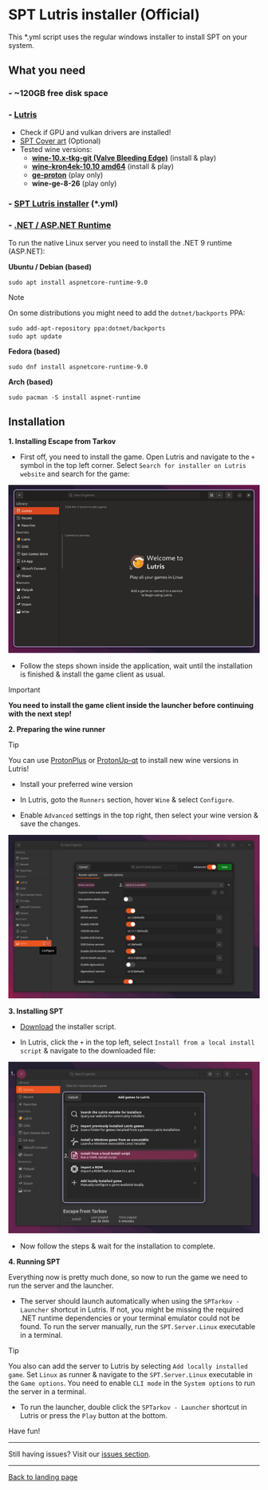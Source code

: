 
# SPT Lutris installer (Official)

This *.yml script uses the regular windows installer to install SPT on your system.

## What you need

### - **~120GB free disk space**

### - **[Lutris](https://lutris.net/downloads)**
- Check if GPU and vulkan drivers are installed!
- [SPT Cover art](../../docs/lutris/cover_art.md) (Optional)
- Tested wine versions:
    - **[wine-10.x-tkg-git (Valve Bleeding Edge)](https://github.com/Frogging-Family/wine-tkg-git/actions/workflows/wine-valvexbe.yml)** (install & play)
    - **[wine-kron4ek-10.10 amd64](https://github.com/Kron4ek/Wine-Builds/releases/tag/10.10)** (install & play)
    - **[ge-proton](https://github.com/GloriousEggroll/proton-ge-custom/releases)** (play only)
    - **wine-ge-8-26** (play only)
        
### - **[SPT Lutris installer](../../installers/lutris-installer-official.yml) (*.yml)**

### - [.NET / ASP.NET Runtime](https://dotnet.microsoft.com/en-us/download/dotnet/9.0)
To run the native Linux server you need to install the .NET 9 runtime (ASP.NET):

**Ubuntu / Debian (based)**
```
sudo apt install aspnetcore-runtime-9.0
```

> [!NOTE]
> On some distributions you might need to add the `dotnet/backports` PPA:

```
sudo add-apt-repository ppa:dotnet/backports
sudo apt update
```
**Fedora (based)**
```
sudo dnf install aspnetcore-runtime-9.0
```

**Arch (based)**
```
sudo pacman -S install aspnet-runtime
```

## Installation

**1. Installing Escape from Tarkov**

- First off, you need to install the game. Open Lutris and navigate to the `+` symbol in the top left corner. Select `Search for installer on Lutris website` and search for the game:

<img src="../../media/lutris/tarkov.gif" width="580">

- Follow the steps shown inside the application, wait until the installation is finished & install the game client as usual.

> [!IMPORTANT]
> **You need to install the game client inside the launcher before continuing with the next step!**


**2. Preparing the wine runner**

> [!TIP]
> You can use [ProtonPlus](https://flathub.org/apps/com.vysp3r.ProtonPlus) or [ProtonUp-qt](https://davidotek.github.io/protonup-qt/) to install new wine versions in Lutris!

- Install your preferred wine version

- In Lutris, goto the `Runners` section, hover `Wine` & select `Configure`.

- Enable `Advanced` settings in the top right, then select your wine version & save the changes.

<img src="../../media/lutris/wine.jpg" alt="drawing" width="580"/>


**3. Installing SPT**

- [Download](../../installers/lutris-installer-official.yml) the installer script.

- In Lutris, click the `+` in the top left, select `Install from a local install script` & navigate to the downloaded file:

<img src="../../media/lutris/install_script.jpg" alt="drawing" width="580"/>

- Now follow the steps & wait for the installation to complete.

**4. Running SPT**

Everything now is pretty much done, so now to run the game we need to run the server and the launcher.

- The server should launch automatically when using the `SPTarkov - Launcher` shortcut in Lutris. If not, you might be missing the required .NET runtime dependencies or your terminal emulator could not be found. To run the server manually, run the `SPT.Server.Linux` executable in a terminal.

> [!TIP]
> You also can add the server to Lutris by selecting `Add locally installed game`. Set `Linux` as runner & navigate to the `SPT.Server.Linux` executable in the `Game options`. You need to enable `CLI mode` in the `System options` to run the server in a terminal.

- To run the launcher, double click the `SPTarkov - Launcher` shortcut in Lutris or press the `Play` button at the bottom.

Have fun!

***
Still having issues? Visit our [issues section](../../docs/issues.md).

***
[Back to landing page](../../README.md)